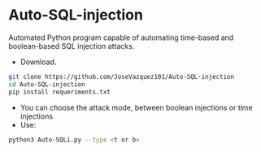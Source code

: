 # Auto-SQL-injection
Automated Python program capable of automating time-based and boolean-based SQL injection attacks.

- Download.

~~~bash
git clone https://github.com/JoseVazquez101/Auto-SQL-injection
cd Auto-SQL-injection
pip install requeriments.txt
~~~

- You can choose the attack mode, between boolean injections or time injections
- Use:

~~~bash
python3 Auto-SQLi.py --type <t or b>
~~~

